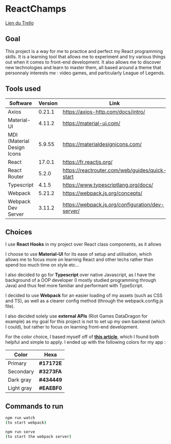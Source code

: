 # ReactChamps

[Lien du Trello](https://trello.com/b/uc8WwvZB/stat-check)

## Goal
This project is a way for me to practice and perfect my React programming skills. It is a learning tool that allows me to experiment and try various things out when it comes to front-end development. It also allows me to discover new technologies and learn to master them, all based around a theme that personnaly interests me : video games, and particularly League of Legends.

## Tools used

|  Software |  Version |  Link |
|---|---|---|
| Axios | 0.21.1  |  https://axios-http.com/docs/intro/ |
| Material-UI | 4.11.2  |  https://material-ui.com/ |
| MDI (Material Design Icons |5.9.55|https://materialdesignicons.com/|
| React |17.0.1|https://fr.reactjs.org/|
| React Router |5.2.0|https://reactrouter.com/web/guides/quick-start|
| Typescript |4.1.5|https://www.typescriptlang.org/docs/|
| Webpack |5.21.2| https://webpack.js.org/concepts/ |
| Webpack Dev Server|3.11.2|https://webpack.js.org/configuration/dev-server/|

## Choices

I use **React Hooks** in my project over React class components, as it allows

I choose to use **Material-UI** for its ease of setup and utilisation, which allows me to focus more on learning React and other techs rather than spend too much time on style etc...

I also decided to go for **Typescript** over native Javascript, as I have the background of a OOP developer (I mostly studied programming through Java) and thus feel more familiar and performant with TypeScript.

I decided to use **Webpack** for an easier loading of my assets (such as CSS and TS), as well as a clearer config method (through the webpack.config.js file).

I also decided solely use **external APIs** (Riot Games DataDragon for example) as my goal for this project is not to set up my own backend (which I could), but rather to focus on learning front-end development.

For the color choice, I based myself off of [**this article**](https://www.smashingmagazine.com/2016/04/web-developer-guide-color/), which I found both helpful and simple to apply.
I ended up with the following colors for my app :

| Color      | Hexa        |
| ---        | ---         |
| Primary    | **#17172E** |
| Secondary  | **#3273FA** |
| Dark gray  | **#434449** |
| Light gray | **#EAEBF0** |


## Commands to run

```bash
npm run watch
(to start webpack)

npm run serve 
(to start the webpack server)
``` 





